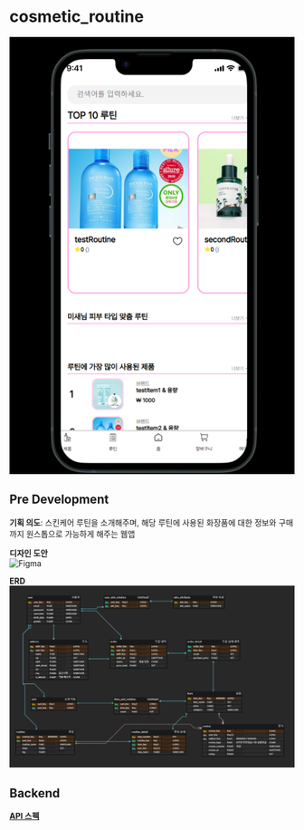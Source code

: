 # cosmetic_routine

![example](/images/example.png)

## Pre Development  

**기획 의도**: 스킨케어 루틴을 소개해주며, 해당 루틴에 사용된 화장품에 대한 정보와 구매까지 원스톱으로 가능하게 해주는 웹앱  

**디자인 도안**  
![Figma](image/figma.png)

**ERD**  
![erd](/images/erd.png)  

## Backend  

[**API 스펙**](https://github.com/jaenam615/cosmetic_routine/blob/main/corou-backend/api-spec.md)

